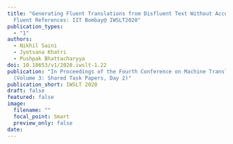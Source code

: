 ```yaml
---
title: "Generating Fluent Translations from Disfluent Text Without Access to
  Fluent References: IIT Bombay@ IWSLT2020"
publication_types:
  - "1"
authors:
  - Nikhil Saini
  - Jyotsana Khatri
  - Pushpak Bhattacharyya
doi: 10.18653/v1/2020.iwslt-1.22
publication: "In Proceedings of the Fourth Conference on Machine Translation
  (Volume 3: Shared Task Papers, Day 2)"
publication_short: IWSLT 2020
draft: false
featured: false
image:
  filename: ""
  focal_point: Smart
  preview_only: false
date:
---
```


